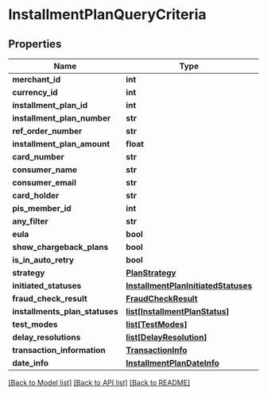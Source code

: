 # InstallmentPlanQueryCriteria

## Properties
Name | Type | Description | Notes
------------ | ------------- | ------------- | -------------
**merchant_id** | **int** |  | 
**currency_id** | **int** |  | 
**installment_plan_id** | **int** |  | 
**installment_plan_number** | **str** |  | [optional] 
**ref_order_number** | **str** |  | [optional] 
**installment_plan_amount** | **float** |  | 
**card_number** | **str** |  | [optional] 
**consumer_name** | **str** |  | [optional] 
**consumer_email** | **str** |  | [optional] 
**card_holder** | **str** |  | [optional] 
**pis_member_id** | **int** |  | 
**any_filter** | **str** |  | [optional] 
**eula** | **bool** |  | 
**show_chargeback_plans** | **bool** |  | 
**is_in_auto_retry** | **bool** |  | [optional] 
**strategy** | [**PlanStrategy**](PlanStrategy.md) |  | [optional] 
**initiated_statuses** | [**InstallmentPlanInitiatedStatuses**](InstallmentPlanInitiatedStatuses.md) |  | [optional] 
**fraud_check_result** | [**FraudCheckResult**](FraudCheckResult.md) |  | [optional] 
**installments_plan_statuses** | [**list[InstallmentPlanStatus]**](InstallmentPlanStatus.md) |  | [optional] 
**test_modes** | [**list[TestModes]**](TestModes.md) |  | [optional] 
**delay_resolutions** | [**list[DelayResolution]**](DelayResolution.md) |  | [optional] 
**transaction_information** | [**TransactionInfo**](TransactionInfo.md) |  | [optional] 
**date_info** | [**InstallmentPlanDateInfo**](InstallmentPlanDateInfo.md) |  | [optional] 

[[Back to Model list]](../README.md#documentation-for-models) [[Back to API list]](../README.md#documentation-for-api-endpoints) [[Back to README]](../README.md)


